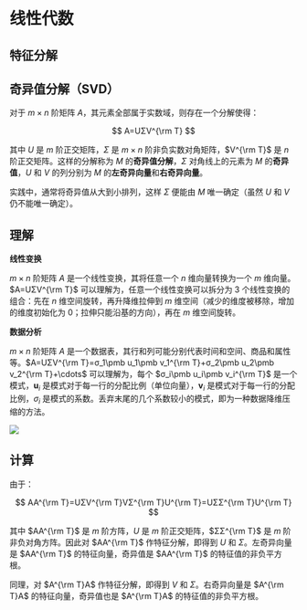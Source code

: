 # 线性代数

## 特征分解

## 奇异值分解（SVD）

对于 $m×n$ 阶矩阵 $A$，其元素全部属于实数域，则存在一个分解使得：

$$
A=UΣV^{\rm T}
$$

其中 $U$ 是 $m$ 阶正交矩阵，$Σ$ 是 $m×n$ 阶非负实数对角矩阵，$V^{\rm T}$ 是 $n$ 阶正交矩阵。这样的分解称为 $M$ 的**奇异值分解**，$Σ$ 对角线上的元素为 $M$ 的**奇异值**，$U$ 和 $V$ 的列分别为 $M$ 的**左奇异向量**和**右奇异向量**。

实践中，通常将奇异值从大到小排列，这样 $Σ$ 便能由 $M$ 唯一确定（虽然 $U$ 和 $V$ 仍不能唯一确定）。

## 理解

**线性变换**

$m×n$ 阶矩阵 $A$ 是一个线性变换，其将任意一个 $n$ 维向量转换为一个 $m$ 维向量。$A=UΣV^{\rm T}$ 可以理解为，任意一个线性变换可以拆分为 3 个线性变换的组合：先在 $n$ 维空间旋转，再升降维拉伸到 $m$ 维空间（减少的维度被移除，增加的维度初始化为 0；拉伸只能沿基的方向），再在 $m$ 维空间旋转。

**数据分析**

$m×n$ 阶矩阵 $A$ 是一个数据表，其行和列可能分别代表时间和空间、商品和属性等。$A=UΣV^{\rm T}=σ_1\pmb u_1\pmb v_1^{\rm T}+σ_2\pmb u_2\pmb v_2^{\rm T}+\cdots$ 可以理解为，每个 $σ_i\pmb u_i\pmb v_i^{\rm T}$ 是一个模式，$\pmb u_i$ 是模式对于每一行的分配比例（单位向量），$\pmb v_i$ 是模式对于每一行的分配比例，$σ_i$ 是模式的系数。丢弃末尾的几个系数较小的模式，即为一种数据降维压缩的方法。

![](https://s2.loli.net/2024/12/26/w4CFu5pIn7PK8af.png)

## 计算

由于：

$$
AA^{\rm T}=UΣV^{\rm T}VΣ^{\rm T}U^{\rm T}=UΣΣ^{\rm T}U^{\rm T}
$$

其中 $AA^{\rm T}$ 是 $m$ 阶方阵，$U$ 是 $m$ 阶正交矩阵，$ΣΣ^{\rm T}$ 是 $m$ 阶非负对角方阵。因此对 $AA^{\rm T}$ 作特征分解，即得到 $U$ 和 $Σ$。左奇异向量是 $AA^{\rm T}$ 的特征向量，奇异值是 $AA^{\rm T}$ 的特征值的非负平方根。

同理，对 $A^{\rm T}A$ 作特征分解，即得到 $V$ 和 $Σ$。右奇异向量是 $A^{\rm T}A$ 的特征向量，奇异值也是 $A^{\rm T}A$ 的特征值的非负平方根。
